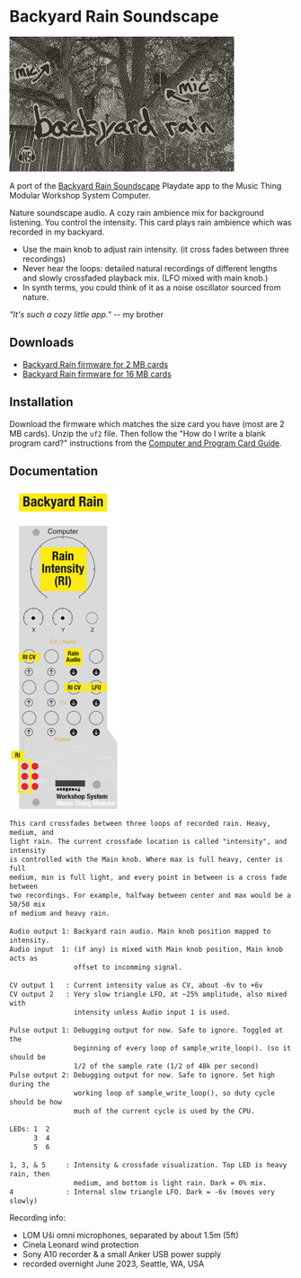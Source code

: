 
# Backyard Rain Soundscape

![](BR_title_card.png)

A port of the [Backyard Rain Soundscape](https://briandorsey.itch.io/backyard-rain-soundscape) Playdate app to the Music Thing Modular Workshop System Computer. 

Nature soundscape audio. A cozy rain ambience mix for background listening. You control the intensity. This card plays rain ambience which was recorded in my backyard. 

* Use the main knob to adjust rain intensity. (it cross fades between three recordings)
* Never hear the loops: detailed natural recordings of different lengths and slowly crossfaded playback mix. (LFO mixed with main knob.) 
* In synth terms, you could think of it as a noise oscillator sourced from nature. 

*"It's such a cozy little app."* -- my brother

## Downloads

* [Backyard Rain firmware for 2 MB cards](https://github.com/briandorsey/mtmws_cards/releases/download/v0.2.0/backyard_rain_2M_0_2_0.uf2.zip)
* [Backyard Rain firmware for 16 MB cards](https://github.com/briandorsey/mtmws_cards/releases/download/v0.2.0/backyard_rain_16M_0_2_0.uf2.zip)

## Installation

Download the firmware which matches the size card you have (most are 2 MB cards). Unzip the `uf2` file. Then follow the "How do I write a blank program card?" instructions from the [Computer and Program Card Guide](https://www.musicthing.co.uk/Computer_Program_Cards/). 

## Documentation

<img src="BR_quickref.png" width="210px">

```text
This card crossfades between three loops of recorded rain. Heavy, medium, and
light rain. The current crossfade location is called "intensity", and intensity
is controlled with the Main knob. Where max is full heavy, center is full
medium, min is full light, and every point in between is a cross fade between
two recordings. For example, halfway between center and max would be a 50/50 mix
of medium and heavy rain.

Audio output 1: Backyard rain audio. Main knob position mapped to intensity.
Audio input  1: (if any) is mixed with Main knob position, Main knob acts as
                offset to incomming signal.

CV output 1   : Current intensity value as CV, about -6v to +6v
CV output 2   : Very slow triangle LFO, at ~25% amplitude, also mixed with
                intensity unless Audio input 1 is used.

Pulse output 1: Debugging output for now. Safe to ignore. Toggled at the
                beginning of every loop of sample_write_loop(). (so it should be
                1/2 of the sample rate (1/2 of 48k per second)
Pulse output 2: Debugging output for now. Safe to ignore. Set high during the
                working loop of sample_write_loop(), so duty cycle should be how
                much of the current cycle is used by the CPU.

LEDs: 1  2
      3  4
      5  6

1, 3, & 5     : Intensity & crossfade visualization. Top LED is heavy rain, then
                medium, and bottom is light rain. Dark = 0% mix. 
4             : Internal slow triangle LFO. Dark = -6v (moves very slowly)
```

Recording info:

* LOM Uši omni microphones, separated by about 1.5m (5ft)
* Cinela Leonard wind protection
* Sony A10 recorder & a small Anker USB power supply
* recorded overnight June 2023, Seattle, WA, USA

